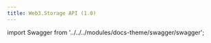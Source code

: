 ```yaml
---
title: Web3.Storage API (1.0)
---
```


import Swagger from '../../../modules/docs-theme/swagger/swagger';

<Swagger />
